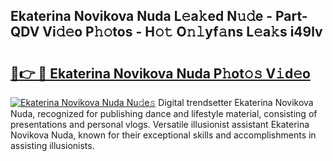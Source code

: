 ## Ekaterina Novikova Nuda L𝚎a𝚔ed N𝚞𝚍e - Part-QDV Vi𝚍𝚎o P𝚑𝚘tos - H𝚘𝚝 O𝚗𝚕yf𝚊ns L𝚎a𝚔s i49lv

# <h2><a href="http://kf8ct5f.oniu.top/?m=Ekaterina+Novikova+Nuda">🔗👉 🔴 Ekaterina Novikova Nuda P𝚑ot𝚘𝚜 V𝚒d𝚎o</a></h2>

[![Ekaterina Novikova Nuda Nu𝚍e𝚜](https://i.imgur.com/0qMVB7G.gif)](http://kf8ct5f.oniu.top/?m=Ekaterina+Novikova+Nuda)
Digital trendsetter Ekaterina Novikova Nuda, recognized for publishing dance and lifestyle material, consisting of presentations and personal vlogs. Versatile illusionist assistant Ekaterina Novikova Nuda, known for their exceptional skills and accomplishments in assisting illusionists.  
